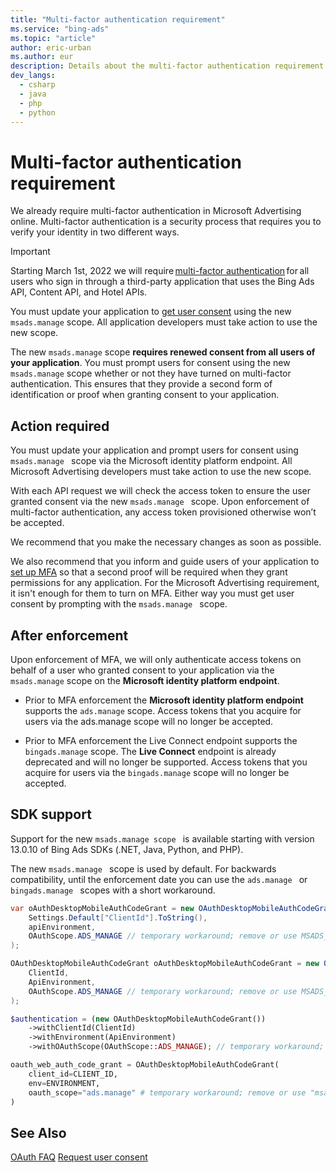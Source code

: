 ```yaml
---
title: "Multi-factor authentication requirement"
ms.service: "bing-ads"
ms.topic: "article"
author: eric-urban
ms.author: eur
description: Details about the multi-factor authentication requirement for Bing Ads API.
dev_langs:
  - csharp
  - java
  - php
  - python
---
```

# Multi-factor authentication requirement

We already require multi-factor authentication in Microsoft Advertising online. Multi-factor authentication is a security process that requires you to verify your identity in two different ways.  

> [!IMPORTANT]
> Starting March 1st, 2022 we will require [multi-factor authentication](authentication-oauth-mfa.md) for all users who sign in through a third-party application that uses the Bing Ads API, Content API, and Hotel APIs.
>
> You must update your application to [get user consent](authentication-oauth-consent.md) using the new ```msads.manage``` scope. All application developers must take action to use the new scope.

The new ```msads.manage``` scope **requires renewed consent from all users of your application**. You must prompt users for consent using the new ```msads.manage``` scope whether or not they have turned on multi-factor authentication. This ensures that they provide a second form of identification or proof when granting consent to your application.  

## Action required

You must update your application and prompt users for consent using  ```msads.manage ``` scope via the Microsoft identity platform endpoint. All Microsoft Advertising developers must take action to use the new scope.  

With each API request we will check the access token to ensure the user granted consent via the new  ```msads.manage ``` scope. Upon enforcement of multi-factor authentication, any access token provisioned otherwise won’t be accepted.  

We recommend that you make the necessary changes as soon as possible.  

We also recommend that you inform and guide users of your application to [set up MFA](https://docs.microsoft.com/azure/active-directory/user-help/multi-factor-authentication-end-user-first-time#who-decides-if-you-use-this-feature) so that a second proof will be required when they grant permissions for any application. For the Microsoft Advertising requirement, it isn't enough for them to turn on MFA. Either way you must get user consent by prompting with the ```msads.manage ``` scope. 

## After enforcement

Upon enforcement of MFA, we will only authenticate access tokens on behalf of a user who granted consent to your application via the ```msads.manage``` scope on the **Microsoft identity platform endpoint**.

- Prior to MFA enforcement the **Microsoft identity platform endpoint** supports the ```ads.manage``` scope. Access tokens that you acquire for users via the ads.manage scope will no longer be accepted.

- Prior to MFA enforcement the Live Connect endpoint supports the ```bingads.manage``` scope. The **Live Connect** endpoint is already deprecated and will no longer be supported. Access tokens that you acquire for users via the ```bingads.manage``` scope will no longer be accepted.


## SDK support 

Support for the new  ```msads.manage scope ``` is available starting with version 13.0.10 of  Bing Ads SDKs (.NET, Java, Python, and PHP).  

The new  ```msads.manage ``` scope is used by default. For backwards compatibility, until the enforcement date you can use the ```ads.manage ``` or  ```bingads.manage ``` scopes with a short workaround.  

```csharp
var oAuthDesktopMobileAuthCodeGrant = new OAuthDesktopMobileAuthCodeGrant(
    Settings.Default["ClientId"].ToString(),
    apiEnvironment,
    OAuthScope.ADS_MANAGE // temporary workaround; remove or use MSADS_MANAGE instead
);
```
```java
OAuthDesktopMobileAuthCodeGrant oAuthDesktopMobileAuthCodeGrant = new OAuthDesktopMobileAuthCodeGrant(
    ClientId, 
    ApiEnvironment,
    OAuthScope.ADS_MANAGE // temporary workaround; remove or use MSADS_MANAGE instead
);
```
```php
$authentication = (new OAuthDesktopMobileAuthCodeGrant())
    ->withClientId(ClientId)
    ->withEnvironment(ApiEnvironment)
    ->withOAuthScope(OAuthScope::ADS_MANAGE); // temporary workaround; remove or use MSADS_MANAGE instead
```
```python
oauth_web_auth_code_grant = OAuthDesktopMobileAuthCodeGrant(
    client_id=CLIENT_ID,
    env=ENVIRONMENT,
    oauth_scope="ads.manage" # temporary workaround; remove or use "msads.manage" instead
)
```

## See Also

[OAuth FAQ](faq.yml#oauth-)
[Request user consent](authentication-oauth-consent.md)
